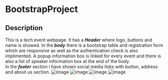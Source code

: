 # BootstrapProject
## Description
This is a tech event webpage. It has a **_Header_** where logo, buttons and name is showed. 
In the **_body_** there is a bootstrap table and registration form which are responsive as well as the authentication check is also implimented. A popup information box is linked for every event and there is also a list of speaker information box at the end of the body.  
In the **_footer_** section i have shown social media links with button, address and about us section.
![image](https://github.com/KhalidHasan-BJIT-Academy/BootstrapProject/assets/141900920/d5f82552-c484-4c2b-aed5-d6943e25be5c)
![image](https://github.com/KhalidHasan-BJIT-Academy/BootstrapProject/assets/141900920/6a5e4d44-a4c4-4112-8908-2f7babb694f1)
![image](https://github.com/KhalidHasan-BJIT-Academy/BootstrapProject/assets/141900920/27573123-6132-49b2-a4f4-9bb9eceec8d5)
![image](https://github.com/KhalidHasan-BJIT-Academy/BootstrapProject/assets/141900920/377734dc-de33-4a61-a5fd-b1f795c196d8)
